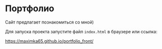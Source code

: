 # Портфолио

Сайт предлагает познакомиться со мной)

Для запуска проекта запустите файл `index.html` в браузере или ссылка:

https://maximka65.github.io/portfolio_front/
